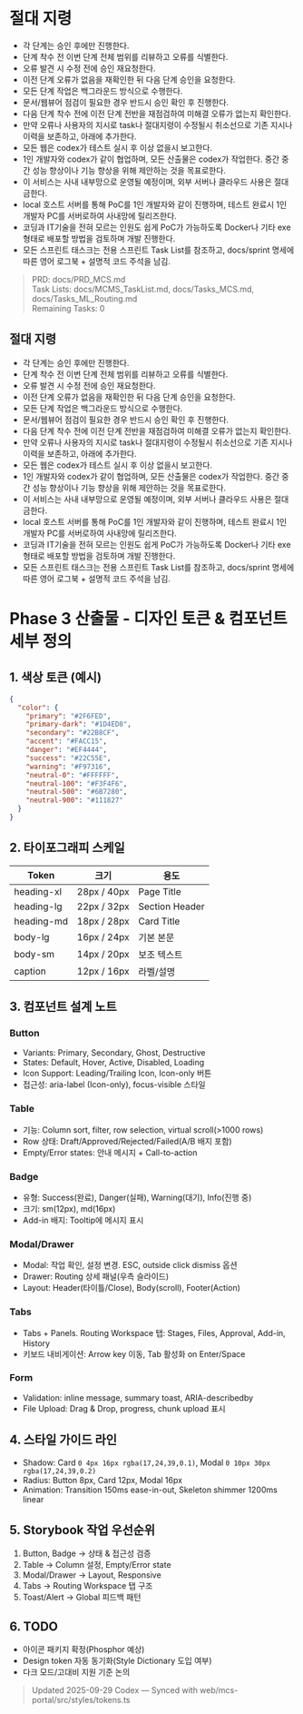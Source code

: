 # 절대 지령
- 각 단계는 승인 후에만 진행한다.
- 단계 착수 전 이번 단계 전체 범위를 리뷰하고 오류를 식별한다.
- 오류 발견 시 수정 전에 승인 재요청한다.
- 이전 단계 오류가 없음을 재확인한 뒤 다음 단계 승인을 요청한다.
- 모든 단계 작업은 백그라운드 방식으로 수행한다.
- 문서/웹뷰어 점검이 필요한 경우 반드시 승인 확인 후 진행한다.
- 다음 단계 착수 전에 이전 단계 전반을 재점검하여 미해결 오류가 없는지 확인한다.
- 만약 오류나 사용자의 지시로 task나 절대지령이 수정될시 취소선으로 기존 지시나 이력을 보존하고, 아래에 추가한다.
- 모든 웹은 codex가 테스트 실시 후 이상 없을시 보고한다.
- 1인 개발자와 codex가 같이 협업하며, 모든 산출물은 codex가 작업한다. 중간 중간 성능 향상이나 기능 향상을 위해 제안하는 것을 목표로한다.
- 이 서비스는 사내 내부망으로 운영될 예정이며, 외부 서버나 클라우드 사용은 절대 금한다.
- local 호스트 서버를 통해 PoC를 1인 개발자와 같이 진행하며, 테스트 완료시 1인 개발자 PC를 서버로하여 사내망에 릴리즈한다.
- 코딩과 IT기술을 전혀 모르는 인원도 쉽게 PoC가 가능하도록 Docker나 기타 exe 형태로 배포할 방법을 검토하며 개발 진행한다.
- 모든 스프린트 태스크는 전용 스프린트 Task List를 참조하고, docs/sprint 명세에 따른 영어 로그북 + 설명적 코드 주석을 남김.

> PRD: docs/PRD_MCS.md  
> Task Lists: docs/MCMS_TaskList.md, docs/Tasks_MCS.md, docs/Tasks_ML_Routing.md  
> Remaining Tasks: 0

## 절대 지령
- 각 단계는 승인 후에만 진행한다.
- 단계 착수 전 이번 단계 전체 범위를 리뷰하고 오류를 식별한다.
- 오류 발견 시 수정 전에 승인 재요청한다.
- 이전 단계 오류가 없음을 재확인한 뒤 다음 단계 승인을 요청한다.
- 모든 단계 작업은 백그라운드 방식으로 수행한다.
- 문서/웹뷰어 점검이 필요한 경우 반드시 승인 확인 후 진행한다.
- 다음 단계 착수 전에 이전 단계 전반을 재점검하여 미해결 오류가 없는지 확인한다.
- 만약 오류나 사용자의 지시로 task나 절대지령이 수정될시 취소선으로 기존 지시나 이력을 보존하고, 아래에 추가한다.
- 모든 웹은 codex가 테스트 실시 후 이상 없을시 보고한다.
- 1인 개발자와 codex가 같이 협업하며, 모든 산출물은 codex가 작업한다. 중간 중간 성능 향상이나 기능 향상을 위해 제안하는 것을 목표로한다.
- 이 서비스는 사내 내부망으로 운영될 예정이며, 외부 서버나 클라우드 사용은 절대 금한다.
- local 호스트 서버를 통해 PoC를 1인 개발자와 같이 진행하며, 테스트 완료시 1인 개발자 PC를 서버로하여 사내망에 릴리즈한다.
- 코딩과 IT기술을 전혀 모르는 인원도 쉽게 PoC가 가능하도록 Docker나 기타 exe 형태로 배포할 방법을 검토하며 개발 진행한다.
- 모든 스프린트 태스크는 전용 스프린트 Task List를 참조하고, docs/sprint 명세에 따른 영어 로그북 + 설명적 코드 주석을 남김.
# Phase 3 산출물 - 디자인 토큰 & 컴포넌트 세부 정의

## 1. 색상 토큰 (예시)
```json
{
  "color": {
    "primary": "#2F6FED",
    "primary-dark": "#1D4ED8",
    "secondary": "#22B8CF",
    "accent": "#FACC15",
    "danger": "#EF4444",
    "success": "#22C55E",
    "warning": "#F97316",
    "neutral-0": "#FFFFFF",
    "neutral-100": "#F3F4F6",
    "neutral-500": "#6B7280",
    "neutral-900": "#111827"
  }
}
```

## 2. 타이포그래피 스케일
| Token | 크기 | 용도 |
|---|---|---|
| heading-xl | 28px / 40px | Page Title |
| heading-lg | 22px / 32px | Section Header |
| heading-md | 18px / 28px | Card Title |
| body-lg | 16px / 24px | 기본 본문 |
| body-sm | 14px / 20px | 보조 텍스트 |
| caption | 12px / 16px | 라벨/설명 |

## 3. 컴포넌트 설계 노트
### Button
- Variants: Primary, Secondary, Ghost, Destructive
- States: Default, Hover, Active, Disabled, Loading
- Icon Support: Leading/Trailing Icon, Icon-only 버튼
- 접근성: aria-label (Icon-only), focus-visible 스타일

### Table
- 기능: Column sort, filter, row selection, virtual scroll(>1000 rows)
- Row 상태: Draft/Approved/Rejected/Failed(A/B 배지 포함)
- Empty/Error states: 안내 메시지 + Call-to-action

### Badge
- 유형: Success(완료), Danger(실패), Warning(대기), Info(진행 중)
- 크기: sm(12px), md(16px)
- Add-in 배지: Tooltip에 메시지 표시

### Modal/Drawer
- Modal: 작업 확인, 설정 변경. ESC, outside click dismiss 옵션
- Drawer: Routing 상세 패널(우측 슬라이드)
- Layout: Header(타이틀/Close), Body(scroll), Footer(Action)

### Tabs
- Tabs + Panels. Routing Workspace 탭: Stages, Files, Approval, Add-in, History
- 키보드 내비게이션: Arrow key 이동, Tab 활성화 on Enter/Space

### Form
- Validation: inline message, summary toast, ARIA-describedby
- File Upload: Drag & Drop, progress, chunk upload 표시

## 4. 스타일 가이드 라인
- Shadow: Card `0 4px 16px rgba(17,24,39,0.1)`, Modal `0 10px 30px rgba(17,24,39,0.2)`
- Radius: Button 8px, Card 12px, Modal 16px
- Animation: Transition 150ms ease-in-out, Skeleton shimmer 1200ms linear

## 5. Storybook 작업 우선순위
1. Button, Badge → 상태 & 접근성 검증
2. Table → Column 설정, Empty/Error state
3. Modal/Drawer → Layout, Responsive
4. Tabs → Routing Workspace 탭 구조
5. Toast/Alert → Global 피드백 패턴

## 6. TODO
- 아이콘 패키지 확정(Phosphor 예상)
- Design token 자동 동기화(Style Dictionary 도입 여부)
- 다크 모드/고대비 지원 기준 논의


> Updated 2025-09-29 Codex — Synced with web/mcs-portal/src/styles/tokens.ts
